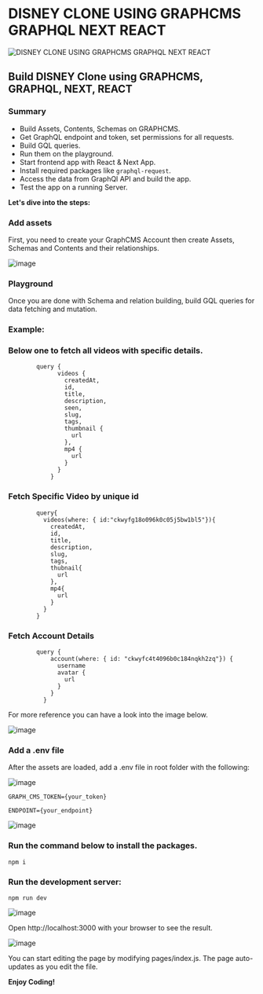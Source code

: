 # DISNEY CLONE USING GRAPHCMS GRAPHQL NEXT REACT
![DISNEY CLONE USING GRAPHCMS GRAPHQL NEXT REACT](https://user-images.githubusercontent.com/8361967/145450003-b4eadf7e-58c3-49a9-ba72-ba593673ec7b.jpg)

## Build DISNEY Clone using GRAPHCMS, GRAPHQL, NEXT, REACT

### Summary
* Build Assets, Contents, Schemas on GRAPHCMS.
* Get GraphQL endpoint and token, set permissions for all requests.
* Build GQL queries.
* Run them on the playground.
* Start frontend app  with React & Next App.
* Install required packages like `graphql-request`.
* Access the data from GraphQl API and build the app.
* Test the app on a running Server.

**Let's dive into the steps:**


### Add assets
First, you need to create your GraphCMS Account then create Assets, Schemas and Contents and their relationships.

![image](https://user-images.githubusercontent.com/8361967/145436231-6fa3ce18-430a-4ff0-9139-9d68e009ccbe.png)

### Playground

Once you are done with Schema and relation building, build  GQL queries for data fetching and mutation.

### Example: 

### Below one to fetch all videos with specific details.

            query {
                  videos {
                    createdAt,
                    id,
                    title,
                    description,
                    seen,
                    slug,
                    tags,
                    thumbnail {
                      url
                    },
                    mp4 {
                      url
                    }
                  }
                }
                
### Fetch Specific Video by unique id

            query{
              videos(where: { id:"ckwyfg18o096k0c05j5bw1bl5"}){
                createdAt,
                id,
                title,
                description,
                slug,
                tags,
                thubnail{
                  url
                },
                mp4{
                  url
                }
              }
            }
                
### Fetch Account Details

            query {
                account(where: { id: "ckwyfc4t4096b0c184nqkh2zq"}) { 
                  username
                  avatar {
                    url
                  }
                }
              }

For more reference you can have a look into the image below.

![image](https://user-images.githubusercontent.com/8361967/145438884-1f4948a7-a786-4881-99bb-88b6a6e6adec.png)



### Add a .env file

After the assets are loaded, add a .env file in root folder with the following:

![image](https://user-images.githubusercontent.com/8361967/145437044-5a64ddd8-1a5f-475f-962a-b40e0d4626b8.png)

    GRAPH_CMS_TOKEN={your_token}

    ENDPOINT={your_endpoint}

![image](https://user-images.githubusercontent.com/8361967/145436729-8ea993df-e10a-4bce-92af-e8043269a405.png)
 


### Run the command below to install the packages.

    npm i


### Run the development server:

    npm run dev
 
 
  ![image](https://user-images.githubusercontent.com/8361967/145437311-7926b265-6fb9-406d-9b40-cad5e5508c4a.png)  
 


 
Open http://localhost:3000 with your browser to see the result.

![image](https://user-images.githubusercontent.com/8361967/145438318-62b43392-7844-492e-a9e2-4fd683fc4329.png)


You can start editing the page by modifying pages/index.js. The page auto-updates as you edit the file.


**Enjoy Coding!**



